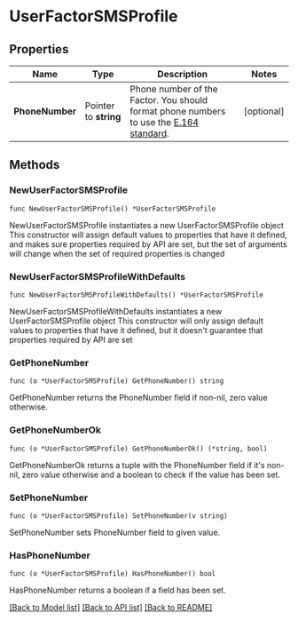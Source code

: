 # UserFactorSMSProfile

## Properties

Name | Type | Description | Notes
------------ | ------------- | ------------- | -------------
**PhoneNumber** | Pointer to **string** | Phone number of the Factor. You should format phone numbers to use the [E.164 standard](https://www.itu.int/rec/T-REC-E.164/). | [optional] 

## Methods

### NewUserFactorSMSProfile

`func NewUserFactorSMSProfile() *UserFactorSMSProfile`

NewUserFactorSMSProfile instantiates a new UserFactorSMSProfile object
This constructor will assign default values to properties that have it defined,
and makes sure properties required by API are set, but the set of arguments
will change when the set of required properties is changed

### NewUserFactorSMSProfileWithDefaults

`func NewUserFactorSMSProfileWithDefaults() *UserFactorSMSProfile`

NewUserFactorSMSProfileWithDefaults instantiates a new UserFactorSMSProfile object
This constructor will only assign default values to properties that have it defined,
but it doesn't guarantee that properties required by API are set

### GetPhoneNumber

`func (o *UserFactorSMSProfile) GetPhoneNumber() string`

GetPhoneNumber returns the PhoneNumber field if non-nil, zero value otherwise.

### GetPhoneNumberOk

`func (o *UserFactorSMSProfile) GetPhoneNumberOk() (*string, bool)`

GetPhoneNumberOk returns a tuple with the PhoneNumber field if it's non-nil, zero value otherwise
and a boolean to check if the value has been set.

### SetPhoneNumber

`func (o *UserFactorSMSProfile) SetPhoneNumber(v string)`

SetPhoneNumber sets PhoneNumber field to given value.

### HasPhoneNumber

`func (o *UserFactorSMSProfile) HasPhoneNumber() bool`

HasPhoneNumber returns a boolean if a field has been set.


[[Back to Model list]](../README.md#documentation-for-models) [[Back to API list]](../README.md#documentation-for-api-endpoints) [[Back to README]](../README.md)


